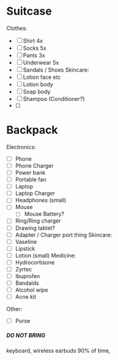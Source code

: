 # Suitcase
Clothes:
- [ ] Shirt 4x
- [ ] Socks 5x
- [ ] Pants 3x
- [ ] Underwear 5x
- [ ] Sandals / Shoes
Skincare:
- [ ] Lotion face etc
- [ ] Lotion body
- [ ] Soap body
- [ ] Shampoo (Conditioner?)
- [ ] 
# Backpack
Electronics:
- [ ] Phone
- [ ] Phone Charger
- [ ] Power bank
- [ ] Portable fan
- [ ] Laptop
- [ ] Laptop Charger
- [ ] Headphones (small)
- [ ] Mouse
	- [ ] Mouse Battery?
- [ ] Ring/Ring charger
- [ ] Drawing tablet? 
- [ ] Adapter / Charger port thing
Skincare:
- [ ] Vaseline 
- [ ] Lipstick
- [ ] Lotion (small)
Medicine:
- [ ] Hydrocortisone 
- [ ] Zyrtec
- [ ] Ibuprofen
- [ ] Bandaids
- [ ] Alcohol wipe
- [ ] Acne kit 

Other: 
- [ ] Purse
##### DO NOT BRING
keyboard, wireless earbuds 90% of time, 